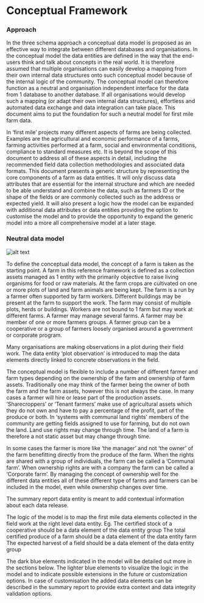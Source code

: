 Conceptual Framework
====================

### Approach
In the three schema approach a conceptual data model is proposed as an effective way to integrate between different databases and organisations. In the conceptual model the data entities are defined in the way that the end-users think and talk about concepts in the real world. It is therefore assumed that multiple organisations can easily develop a mapping from their own internal data structures onto such conceptual model because of the internal logic of the community. The conceptual model can therefore function as a neutral and organisation independent interface for the data from 1 database to another database. If all organisations would develop such a mapping (or adapt their own internal data structures), effortless and automated data exchange and data integration can take place. This document aims to put the foundation for such a neutral model for first mile farm data.

In ‘first mile’ projects many different aspects of farms are being collected. Examples are the agricultural and economic performance of a farms, farming activities performed at a farm, social and environmental conditions, compliance to standard measures etc. It is beyond the scope of this document to address all of these aspects in detail, including the recommended field data collection methodologies and associated data formats. This document presents a generic structure by representing the core components of a farm as data entities. It will only discuss data attributes that are essential for the internal structure and which are needed to be able understand and combine the data, such as farmers ID or the shape of the fields or are commonly collected such as the address or expected yield. It will also present a logic how the model can be expanded with additional data attributes or data entities providing the option to customise the model and to provide the opportunity to expand the generic model into a more all comprehensive model at a later stage.

### Neutral data model

![alt text][neutralmodel]

To define the conceptual data model, the concept of a farm is taken as the starting point. A farm in this reference framework is defined as a collection assets managed as 1 entity with the primarily objective to raise living organisms for food or raw materials. At the farm crops are cultivated on one or more plots of land and farm animals are being kept. The farm is a run by a farmer often supported by farm workers. Different buildings may be present at the farm to support the work. The farm may consist of multiple plots, herds or buildings. Workers are not bound to 1 farm but may work at different farms. A farmer may manage several farms. A farmer may be member of one or more farmers groups. A farmer group can be a cooperative or a group of farmers loosely organised around a government or corporate program.

Many organisations are making observations in a plot during their field work. The data entity ‘plot observation’ is introduced to map the data elements directly linked to concrete  observations in the field.

The conceptual model is flexible to include a number of different farmer and farm types depending on the ownership of the farm and ownership of farm assets. Traditionally one may think of the farmer being the owner of both the farm and the farm assets, however this is not always the case. In many cases a farmer will hire or lease part of the production assets. ‘Sharecroppers’ or ‘Tenant farmers’ make use of agricultural assets which they do not own and have to pay a percentage of the profit, part of the produce or both. In ‘systems with communal land rights’ members of the community are getting fields assigned to use for farming, but do not own the land. Land use rights may change through time. The land of a farm is therefore a not static asset but may change through time.

In some cases the farmer is more like ‘the manager’ and not ‘the owner’ of the farm benefitting directly from the produce of the farm. When the rights are shared with a group of individuals, the farm can be called a ‘Communal farm’. When ownership rights are with a company the farm can be called a ‘Corporate farm’. By managing the concept of ownership well for the different data entities all of these different type of farms and farmers can be included in the model, even while ownership changes over time.

The summary report data entity is meant to add contextual information about each data release.

The logic of the model is to map the first mile data elements collected in the field work at the right level data entity. Eg.
The certified stock of a cooperative should be a data element of the data entity group
The total certified produce of a farm should be a data element of the data entity farm
The expected harvest of a field should be a data element of the data entity group

The dark blue elements indicated in the model will be detailed out more in the sections below. The lighter blue elements to visualize the logic in the model and to indicate possible extensions in the future or customization options. In case of customisation the added data elements can be described in the summary report to provide extra context and data integrity validation options.


[neutralmodel]: https://github.com/firstmile/reference-framework/blob/master/docs/_static/Neutraldatamodelgif.gif "Neutral model for first mile farm data"
